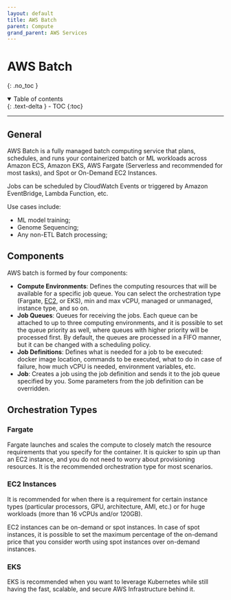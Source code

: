 ```yaml
---
layout: default
title: AWS Batch
parent: Compute
grand_parent: AWS Services
---
```


# AWS Batch
{: .no_toc }

<details open markdown="block">
  <summary>
    Table of contents
  </summary>
  {: .text-delta }
- TOC
{:toc}
</details>

---

## General

AWS Batch is a fully managed batch computing service that plans, schedules, and runs your containerized batch or ML workloads across Amazon ECS, Amazon EKS, AWS Fargate (Serverless and recommended for most tasks), and Spot or On-Demand EC2 Instances.

Jobs can be scheduled by CloudWatch Events or triggered by Amazon EventBridge, Lambda Function, etc.

Use cases include:

- ML model training;
- Genome Sequencing;
- Any non-ETL Batch processing;

## Components

AWS batch is formed by four components:

- **Compute Environments**: Defines the computing resources that will be available for a specific job queue. You can select the orchestration type (Fargate, [EC2](ec2.html), or EKS), min and max vCPU, managed or unmanaged, instance type, and so on.
- **Job Queues**: Queues for receiving the jobs. Each queue can be attached to up to three computing environments, and it is possible to set the queue priority as well, where queues with higher priority will be processed first. By default, the queues are processed in a FIFO manner, but it can be changed with a scheduling policy.
- **Job Definitions**: Defines what is needed for a job to be executed: docker image location, commands to be executed, what to do in case of failure, how much vCPU is needed, environment variables, etc.
- **Job**: Creates a job using the job definition and sends it to the job queue specified by you. Some parameters from the job definition can be overridden.

## Orchestration Types

### Fargate

Fargate launches and scales the compute to closely match the resource requirements that you specify for the container. It is quicker to spin up than an EC2 instance, and you do not need to worry about provisioning resources. It is the recommended orchestration type for most scenarios.

### EC2 Instances

It is recommended for when there is a requirement for certain instance types (particular processors, GPU, architecture, AMI, etc.) or for huge workloads (more than 16 vCPUs and/or 120GB).

EC2 instances can be on-demand or spot instances. In case of spot instances, it is possible to set the maximum percentage of the on-demand price that you consider worth using spot instances over on-demand instances.

### EKS

EKS is recommended when you want to leverage Kubernetes while still having the fast, scalable, and secure AWS Infrastructure behind it.
